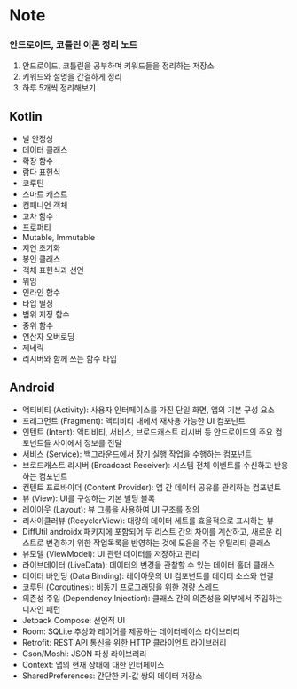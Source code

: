 # Note
### 안드로이드, 코틀린 이론 정리 노트
1. 안드로이드, 코틀린을 공부하며 키워드들을 정리하는 저장소
2. 키워드와 설명을 간결하게 정리
3. 하루 5개씩 정리해보기


## Kotlin

- 널 안정성
- 데이터 클래스
- 확장 함수
- 람다 표현식
- 코루틴
- 스마트 캐스트
- 컴패니언 객체
- 고차 함수
- 프로퍼티
- Mutable, Immutable
- 지연 초기화
- 봉인 클래스
- 객체 표현식과 선언
- 위임
- 인라인 함수
- 타입 별칭
- 범위 지정 함수
- 중위 함수
- 연산자 오버로딩
- 제네릭
- 리시버와 함께 쓰는 함수 타입

## Android

- 액티비티 (Activity):
사용자 인터페이스를 가진 단일 화면, 앱의 기본 구성 요소
- 프래그먼트 (Fragment):
액티비티 내에서 재사용 가능한 UI 컴포넌트
- 인텐트 (Intent):
액티비티, 서비스, 브로드캐스트 리시버 등 안드로이드의 주요 컴포넌트들 사이에서 정보를 전달
- 서비스 (Service):
백그라운드에서 장기 실행 작업을 수행하는 컴포넌트
- 브로드캐스트 리시버 (Broadcast Receiver):
시스템 전체 이벤트를 수신하고 반응하는 컴포넌트
- 컨텐트 프로바이더 (Content Provider):
앱 간 데이터 공유를 관리하는 컴포넌트
- 뷰 (View):
UI를 구성하는 기본 빌딩 블록
- 레이아웃 (Layout):
뷰 그룹을 사용하여 UI 구조를 정의
- 리사이클러뷰 (RecyclerView):
대량의 데이터 세트를 효율적으로 표시하는 뷰
- DiffUtil
androidx 패키지에 포함되어 두 리스트 간의 차이를 계산하고, 새로운 리스트로 변경하기 위한 작업목록을 반영하는 것에 도움을 주는 유틸리티 클래스
- 뷰모델 (ViewModel):
UI 관련 데이터를 저장하고 관리
- 라이브데이터 (LiveData):
데이터의 변경을 관찰할 수 있는 데이터 홀더 클래스
- 데이터 바인딩 (Data Binding):
레이아웃의 UI 컴포넌트를 데이터 소스와 연결
- 코루틴 (Coroutines):
비동기 프로그래밍을 위한 경량 스레드
- 의존성 주입 (Dependency Injection):
클래스 간의 의존성을 외부에서 주입하는 디자인 패턴
- Jetpack Compose:
선언적 UI
- Room:
SQLite 추상화 레이어를 제공하는 데이터베이스 라이브러리
- Retrofit:
REST API 통신을 위한 HTTP 클라이언트 라이브러리
- Gson/Moshi:
JSON 파싱 라이브러리
- Context:
앱의 현재 상태에 대한 인터페이스
- SharedPreferences:
간단한 키-값 쌍의 데이터 저장소
